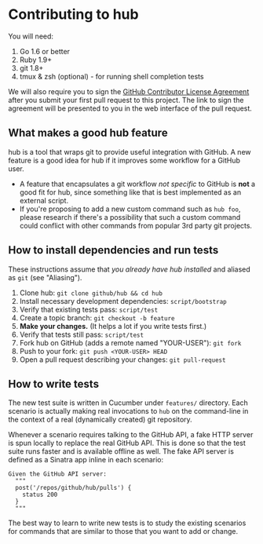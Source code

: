 Contributing to hub
===================

You will need:

1. Go 1.6 or better
1. Ruby 1.9+
2. git 1.8+
3. tmux & zsh (optional) - for running shell completion tests

We will also require you to sign the [GitHub Contributor License Agreement](https://cla.github.com/)
after you submit your first pull request to this project. The link to sign the
agreement will be presented to you in the web interface of the pull request.

## What makes a good hub feature

hub is a tool that wraps git to provide useful integration with GitHub. A new
feature is a good idea for hub if it improves some workflow for a GitHub user.

* A feature that encapsulates a git workflow *not specific* to GitHub is **not**
  a good fit for hub, since something like that is best implemented as an
  external script.
* If you're proposing to add a new custom command such as `hub foo`, please
  research if there's a possibility that such a custom command could conflict
  with other commands from popular 3rd party git projects.

## How to install dependencies and run tests

These instructions assume that _you already have hub installed_ and aliased as
`git` (see "Aliasing").

1. Clone hub:
    `git clone github/hub && cd hub`
1. Install necessary development dependencies:
    `script/bootstrap`
2. Verify that existing tests pass:
    `script/test`
3. Create a topic branch:
    `git checkout -b feature`
4. **Make your changes.**
   (It helps a lot if you write tests first.)
5. Verify that tests still pass:
    `script/test`
6. Fork hub on GitHub (adds a remote named "YOUR-USER"):
    `git fork`
7. Push to your fork:
    `git push <YOUR-USER> HEAD`
8. Open a pull request describing your changes:
    `git pull-request`

## How to write tests

The new test suite is written in Cucumber under `features/` directory. Each
scenario is actually making real invocations to `hub` on the command-line in the
context of a real (dynamically created) git repository.

Whenever a scenario requires talking to the GitHub API, a fake HTTP server is
spun locally to replace the real GitHub API. This is done so that the test suite
runs faster and is available offline as well. The fake API server is defined
as a Sinatra app inline in each scenario:

```
Given the GitHub API server:
  """
  post('/repos/github/hub/pulls') {
    status 200
  }
  """
```

The best way to learn to write new tests is to study the existing scenarios for
commands that are similar to those that you want to add or change.

